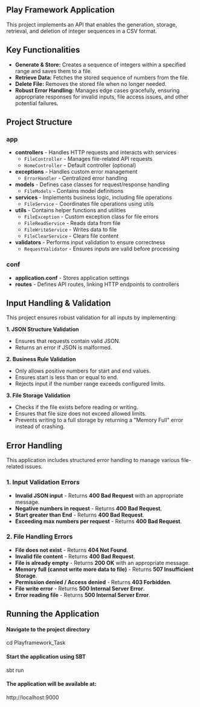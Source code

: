 ## Play Framework Application

This project implements an API that enables the generation, storage, retrieval, and deletion of integer sequences in a CSV format.

## Key Functionalities
- **Generate & Store:** Creates a sequence of integers within a specified range and saves them to a file.
- **Retrieve Data:** Fetches the stored sequence of numbers from the file.
- **Delete File:** Removes the stored file when no longer needed.
- **Robust Error Handling:** Manages edge cases gracefully, ensuring appropriate responses for invalid inputs, file access issues, and other potential failures.
## Project Structure
### app  
- **controllers** - Handles HTTP requests and interacts with services  
  - `FileController` - Manages file-related API requests  
  - `HomeController` - Default controller (optional)  
- **exceptions** - Handles custom error management  
  - `ErrorHandler` - Centralized error handling  
- **models** - Defines case classes for request/response handling  
  - `FileModels` - Contains model definitions  
- **services** - Implements business logic, including file operations  
  - `FileService` - Coordinates file operations using utils  
- **utils** - Contains helper functions and utilities  
  - `FileException` - Custom exception class for file errors  
  - `FileReadService` - Reads data from file  
  - `FileWriteService` - Writes data to file  
  - `FileClearService` - Clears file content  
- **validators** - Performs input validation to ensure correctness  
  - `RequestValidator` - Ensures inputs are valid before processing  

### conf  
- **application.conf** - Stores application settings  
- **routes** - Defines API routes, linking HTTP endpoints to controllers
  
## Input Handling & Validation
This project ensures robust validation for all inputs by implementing:

**1. JSON Structure Validation**

- Ensures that requests contain valid JSON.
- Returns an error if JSON is malformed.

**2. Business Rule Validation**

- Only allows positive numbers for start and end values.
- Ensures start is less than or equal to end.
- Rejects input if the number range exceeds configured limits.

**3. File Storage Validation**

- Checks if the file exists before reading or writing.
- Ensures that file size does not exceed allowed limits.
- Prevents writing to a full storage by returning a "Memory Full" error instead of crashing.

## Error Handling  

This application includes structured error handling to manage various file-related issues.  

### 1. Input Validation Errors  
- **Invalid JSON input** - Returns **400 Bad Request** with an appropriate message.  
- **Negative numbers in request** - Returns **400 Bad Request**.  
- **Start greater than End** - Returns **400 Bad Request**.  
- **Exceeding max numbers per request** - Returns **400 Bad Request**.  

### 2. File Handling Errors  
- **File does not exist** - Returns **404 Not Found**.  
- **Invalid file content** - Returns **400 Bad Request**.  
- **File is already empty** - Returns **200 OK** with an appropriate message.  
- **Memory full (cannot write more data to file)** - Returns **507 Insufficient Storage**.  
- **Permission denied / Access denied** - Returns **403 Forbidden**.  
- **File write error** - Returns **500 Internal Server Error**.  
- **Error reading file** - Returns **500 Internal Server Error**.  

## Running the Application
#### Navigate to the project directory
cd Playframework_Task

#### Start the application using SBT
sbt run

#### The application will be available at:
http://localhost:9000
